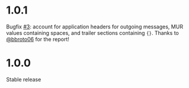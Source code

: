 # 1.0.1

Bugfix [#3](https://github.com/danielquinn/mt103/issues/3): account for
application headers for outgoing messages, MUR values containing spaces, and
trailer sections containing `{}`.  Thanks to [@bbroto06](https://github.com/bbroto06)
for the report!


# 1.0.0

Stable release

